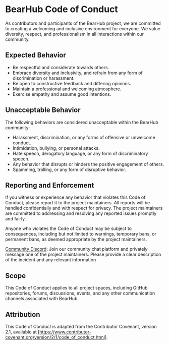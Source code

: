 # BearHub Code of Conduct

As contributors and participants of the BearHub project, we are committed to creating a welcoming and inclusive environment for everyone. We value diversity, respect, and professionalism in all interactions within our community.

## Expected Behavior

* Be respectful and considerate towards others.
* Embrace diversity and inclusivity, and refrain from any form of discrimination or harassment.
* Be open to constructive feedback and differing opinions.
* Maintain a professional and welcoming atmosphere.
* Exercise empathy and assume good intentions.

## Unacceptable Behavior
The following behaviors are considered unacceptable within the BearHub community:

* Harassment, discrimination, or any forms of offensive or unwelcome conduct.
* Intimidation, bullying, or personal attacks.
* Hate speech, derogatory language, or any form of discriminatory speech.
* Any behavior that disrupts or hinders the positive engagement of others.
* Spamming, trolling, or any form of disruptive behavior.

## Reporting and Enforcement

If you witness or experience any behavior that violates this Code of Conduct, please report it to the project maintainers. All reports will be handled confidentially and with respect for privacy. The project maintainers are committed to addressing and resolving any reported issues promptly and fairly.

Anyone who violates the Code of Conduct may be subject to consequences, including but not limited to warnings, temporary bans, or permanent bans, as deemed appropriate by the project maintainers.

[Community Discord](https://discord.gg/7hDdHT7awA): Join our community chat platform and privately message one of the project maintainers. Please provide a clear description of the incident and any relevant information

## Scope 

This Code of Conduct applies to all project spaces, including GitHub repositories, forums, discussions, events, and any other communication channels associated with BearHub.

## Attribution

This Code of Conduct is adapted from the Contributor Covenant, version 2.1, available at [https://www.contributor-covenant.org/version/2/1/code_of_conduct.html].
